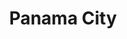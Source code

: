 ---
title:			"Panama City"
post_path:	2016-05-10-panama-city
date_start:	2016/05/10
date_end:		2016/05/14
metadata:
  - year: 2016
  - airports:
      - IAD
      - PTY
  - airlines:
      - United
  - cities:
      - Panama City
  - countries:
      - Panama
  - continents:
      - North America
  - regions:
      - Central America
photos:
  - ext:		01.jpg
    class:	vertical
---